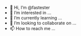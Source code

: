 - 👋 Hi, I’m @fastester
- 👀 I’m interested in ...
- 🌱 I’m currently learning ...
- 💞️ I’m looking to collaborate on ...
- 📫 How to reach me ...

<!---
fastester/fastester is a ✨ special ✨ repository because its `README.md` (this file) appears on your GitHub profile.
You can click the Preview link to take a look at your changes.
--->
